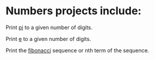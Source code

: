 # Numbers projects include:
Print [pi](../master/Pi_C++.cpp) to a given number of digits.

Print [e](../master/e_C++.cpp) to a given number of digits.

Print the [fibonacci](../master/fibonacci.cpp) sequence or nth term of the sequence. 